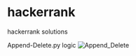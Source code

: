 # hackerrank
hackerrank solutions

Append-Delete.py logic
![Append_Delete](https://user-images.githubusercontent.com/4981214/135425875-5bd61c21-2eac-479d-a0c5-45e13c9e8c41.jpeg)

